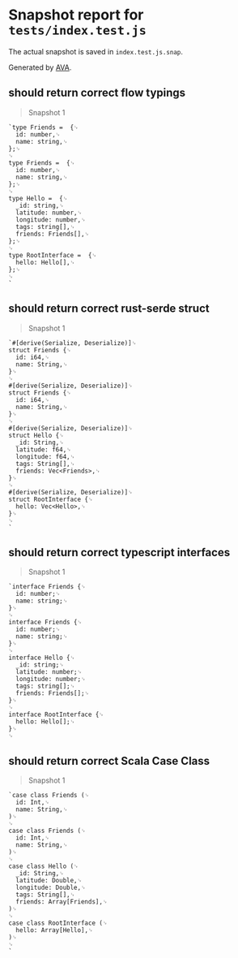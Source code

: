 # Snapshot report for `tests/index.test.js`

The actual snapshot is saved in `index.test.js.snap`.

Generated by [AVA](https://ava.li).

## should return correct flow typings

> Snapshot 1

    `type Friends =  {␊
      id: number,␊
      name: string,␊
    };␊
    ␊
    type Friends =  {␊
      id: number,␊
      name: string,␊
    };␊
    ␊
    type Hello =  {␊
      _id: string,␊
      latitude: number,␊
      longitude: number,␊
      tags: string[],␊
      friends: Friends[],␊
    };␊
    ␊
    type RootInterface =  {␊
      hello: Hello[],␊
    };␊
    ␊
    `

## should return correct rust-serde struct

> Snapshot 1

    `#[derive(Serialize, Deserialize)]␊
    struct Friends {␊
      id: i64,␊
      name: String,␊
    }␊
    ␊
    #[derive(Serialize, Deserialize)]␊
    struct Friends {␊
      id: i64,␊
      name: String,␊
    }␊
    ␊
    #[derive(Serialize, Deserialize)]␊
    struct Hello {␊
      _id: String,␊
      latitude: f64,␊
      longitude: f64,␊
      tags: String[],␊
      friends: Vec<Friends>,␊
    }␊
    ␊
    #[derive(Serialize, Deserialize)]␊
    struct RootInterface {␊
      hello: Vec<Hello>,␊
    }␊
    ␊
    `

## should return correct typescript interfaces

> Snapshot 1

    `interface Friends {␊
      id: number;␊
      name: string;␊
    }␊
    ␊
    interface Friends {␊
      id: number;␊
      name: string;␊
    }␊
    ␊
    interface Hello {␊
      _id: string;␊
      latitude: number;␊
      longitude: number;␊
      tags: string[];␊
      friends: Friends[];␊
    }␊
    ␊
    interface RootInterface {␊
      hello: Hello[];␊
    }␊
    ␊
    

## should return correct Scala Case Class

> Snapshot 1

    `case class Friends (␊
      id: Int,␊
      name: String,␊
    )␊
    ␊
    case class Friends (␊
      id: Int,␊
      name: String,␊
    )␊
    ␊
    case class Hello (␊
      _id: String,␊
      latitude: Double,␊
      longitude: Double,␊
      tags: String[],␊
      friends: Array[Friends],␊
    )␊
    ␊
    case class RootInterface (␊
      hello: Array[Hello],␊
    )␊
    ␊
    `